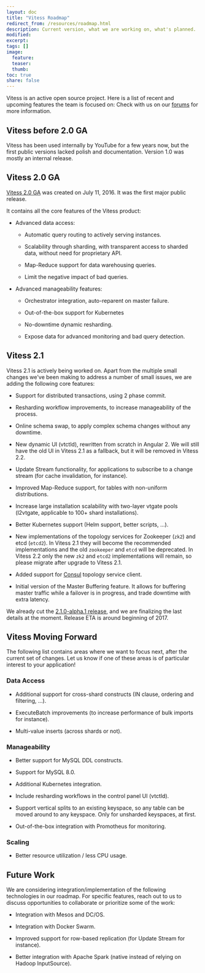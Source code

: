 ```yaml
---
layout: doc
title: "Vitess Roadmap"
redirect_from: /resources/roadmap.html
description: Current version, what we are working on, what's planned.
modified:
excerpt:
tags: []
image:
  feature:
  teaser:
  thumb:
toc: true
share: false
---
```

Vitess is an active open source project.  Here is a list of recent and upcoming
features the team is focused on: Check with us on
our [forums](https://groups.google.com/forum/#!forum/vitess) for more
information.

## Vitess before 2.0 GA

Vitess has been used internally by YouTube for a few years now, but the first
public versions lacked polish and documentation. Version 1.0 was mostly an
internal release.

## Vitess 2.0 GA

[Vitess 2.0 GA](https://github.com/youtube/vitess/releases/tag/v2.0.0) was
created on July 11, 2016. It was the first major public release.

It contains all the core features of the Vitess product:

* Advanced data access:

  * Automatic query routing to actively serving instances.

  * Scalability through sharding, with transparent access to sharded data,
    without need for proprietary API.

  * Map-Reduce support for data warehousing queries.

  * Limit the negative impact of bad queries.

* Advanced manageability features:

  * Orchestrator integration, auto-reparent on master failure.

  * Out-of-the-box support for Kubernetes

  * No-downtime dynamic resharding.

  * Expose data for advanced monitoring and bad query detection.

## Vitess 2.1

Vitess 2.1 is actively being worked on. Apart from the multiple small changes
we've been making to address a number of small issues, we are adding the
following core features:

* Support for distributed transactions, using 2 phase commit.

* Resharding workflow improvements, to increase manageability of the process.

* Online schema swap, to apply complex schema changes without any downtime.

* New dynamic UI (vtctld), rewritten from scratch in Angular 2. We will still
  have the old UI in Vitess 2.1 as a fallback, but it will be removed in Vitess
  2.2.

* Update Stream functionality, for applications to subscribe to a change stream
  (for cache invalidation, for instance).

* Improved Map-Reduce support, for tables with non-uniform distributions.

* Increase large installation scalability with two-layer vtgate pools (l2vtgate,
  applicable to 100+ shard installations).
  
* Better Kubernetes support (Helm support, better scripts, ...).

* New implementations of the topology services for Zookeeper (`zk2`) and etcd
  (`etcd2`).  In Vitess 2.1 they will become the recommended implementations and
  the old `zookeeper` and `etcd` will be deprecated. In Vitess 2.2 only the new
  `zk2` and `etcd2` implementations will remain, so please migrate after upgrade
  to Vitess 2.1.
  
* Added support for [Consul](http://consul.io) topology service client.

* Initial version of the Master Buffering feature. It allows for buffering
  master traffic while a failover is in progress, and trade downtime with
  extra latency.

We already cut
the
[2.1.0-alpha.1 release](https://github.com/youtube/vitess/releases/tag/v2.1.0-alpha.1),
and we are finalizing the last details at the moment. Release ETA is around
beginning of 2017.

## Vitess Moving Forward

The following list contains areas where we want to focus next, after the current
set of changes. Let us know if one of these areas is of particular interest to
your application!

### Data Access

* Additional support for cross-shard constructs (IN clause, ordering and
  filtering, ...).

* ExecuteBatch improvements (to increase performance of bulk imports for
  instance).

* Multi-value inserts (across shards or not).

### Manageability

* Better support for MySQL DDL constructs.

* Support for MySQL 8.0.

* Additional Kubernetes integration.

* Include resharding workflows in the control panel UI (vtctld).

* Support vertical splits to an existing keyspace, so any table can be moved
  around to any keyspace. Only for unsharded keyspaces, at first.

* Out-of-the-box integration with Promotheus for monitoring.

### Scaling

* Better resource utilization / less CPU usage.

## Future Work

We are considering integration/implementation of the following technologies in
our roadmap.  For specific features, reach out to us to discuss opportunities to
collaborate or prioritize some of the work:

* Integration with Mesos and DC/OS.

* Integration with Docker Swarm.

* Improved support for row-based replication (for Update Stream for instance).

* Better integration with Apache Spark (native instead of relying on Hadoop
  InputSource).
